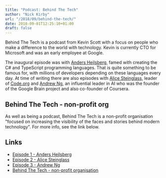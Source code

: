 ```yaml
---
title: "Podcast: Behind The Tech"
author: "Nick Kirby"
url: "/2018/09/behind-the-tech/"
date: 2018-09-01T12:25:10+01:00
draft: false
---
```


Behind The Tech is a podcast from Kevin Scott with a focus on people who make a difference to the world with technology. Kevin is currently CTO for Microsoft and was an early employee at Google.

The inaugural episode was with [Anders Hejlsberg](https://en.wikipedia.org/wiki/Anders_Hejlsberg), famed with creating the C# and TypeScript programming languages. That is quite something to be famous for, with millions of developers depending on these languages every day. At time of writing there are also episodes with [Alice Steinglass](https://code.org/about/leadership/alice_steinglass), leader of [Code.org](https://code.org/) and [Andrew Ng](https://en.wikipedia.org/wiki/Andrew_Ng), an influential leader in AI who was the founder of the Google Brain project and also co-founder of Coursera.

## Behind The Tech - non-profit org

As well as being a podcast, Behind The Tech is a non-profit organisation "focused on increasing the visibility of the faces and stories behind modern technology". For more info, see the link below.

## Links

- [Episode 1 - Anders Hejlsberg](http://behindthetech.mpsn.libsynpro.com/001-anders-hejlsberg-a-craftsman-of-computer-language)
- [Episode 2 - Alice Steinglass](http://behindthetech.mpsn.libsynpro.com/002-alice-steinglass-codeorg-expanding-access-to-computer-science)
- [Episode 3 - Andrew Ng](http://behindthetech.mpsn.libsynpro.com/003-andrew-ng-influential-leader-in-artificial-intelligence#)
- [Behind The Tech - non-profit organisation](http://www.behindthetech.org)



